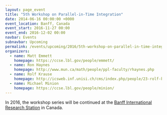 ```yaml
---
layout: page_event
title: "5th Workshop on Parallel-in-Time Integration"
date: 2014-06-16 00:00:00 +0000
event_location: Banff, Canada
event_start: 2016-11-27 00:00
event_end: 2016-12-02 00:00
navbar: Events
subnavbar: Upcoming
permalink: /events/upcoming/2016/5th-workshop-on-parallel-in-time-integration.html
organizers:
  - name: Matt Emmett
    homepage: https://ccse.lbl.gov/people/emmett/
  - name: Ron Haynes
    homepage: http://www.mun.ca/math/people/ppl-faculty/rhaynes.php
  - name: Rolf Krause
    homepage: http://icsweb.inf.unisi.ch/cms/index.php/people/23-rolf-krause.html
  - name: Michael Minion
    homepage: https://ccse.lbl.gov/people/minion/
---
```


In 2016, the workshop series will be continued at the [Banff International Research Station](http://www.birs.ca/) in Canada.
